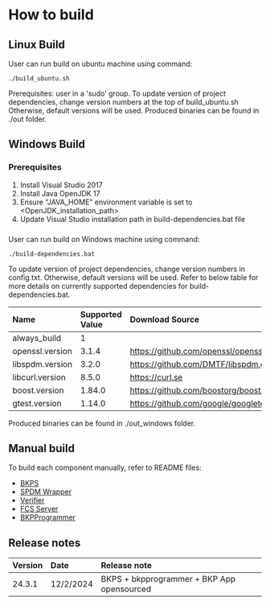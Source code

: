 # How to build
## Linux Build
User can run build on ubuntu machine using command:

`./build_ubuntu.sh`

Prerequisites: user in a 'sudo' group.
To update version of project dependencies, change version numbers at the top of build_ubuntu.sh
Otherwise, default versions will be used.
Produced binaries can be found in ./out folder.

## Windows Build
### Prerequisites
1. Install Visual Studio 2017
2. Install Java OpenJDK 17
3. Ensure "JAVA_HOME" environment variable is set to <OpenJDK_installation_path>
4. Update Visual Studio installation path in build-dependencies.bat file

### 
User can run build on Windows machine using command:

`./build-dependencies.bat`

To update version of project dependencies, change version numbers in config.txt.
Otherwise, default versions will be used.
Refer to below table for more details on currently supported dependencies for build-dependencies.bat.

| Name           | Supported Value | Download Source |
|:------------------|:-----------|:------------------------------------------------------------------------------------------------------------------------------|
| always_build              | 1 |
| openssl.version              | 3.1.4 | https://github.com/openssl/openssl.git
| libspdm.version              | 3.2.0 | https://github.com/DMTF/libspdm.git
| libcurl.version              | 8.5.0 | https://curl.se
| boost.version              | 1.84.0 | https://github.com/boostorg/boost/releases
| gtest.version              | 1.14.0 | https://github.com/google/googletest.git

Produced binaries can be found in ./out_windows folder.

## Manual build

To build each component manually, refer to README files:
- [BKPS](./bkps/README.md)
- [SPDM Wrapper](./spdm_wrapper/README.md)
- [Verifier](./Verifier/README.md)
- [FCS Server](./FCS/README.md)
- [BKPProgrammer](./bkpprogrammer/README.md)

## Release notes

| Version | Date      | Release note                                                                                                                                                                                                                                                                             |
|:--------|:----------|:-----------------------------------------------------------------------------------------------------------------------------------------------------------------------------------------------------------------------------------------------------------------------------------------|
| 24.3.1  | 12/2/2024 | BKPS + bkpprogrammer + BKP App opensourced                                                                                                                                                                                             
